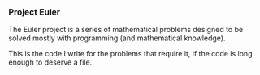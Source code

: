 ### Project Euler
The Euler project is a series of mathematical problems designed to be solved mostly with programming (and mathematical knowledge).

This is the code I write for the problems that require it, if the code is long enough to deserve a file.
